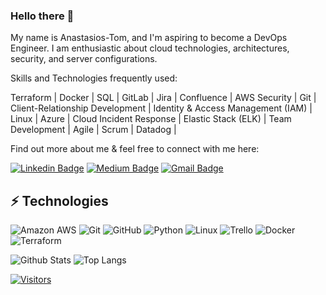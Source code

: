 ### Hello there  👋

<!-- Introduce yourself and give a brief introduction about yourself here.  Also include what tech you're interested in and what you are currently learning -->

My name is Anastasios-Tom, and I'm aspiring to become a DevOps Engineer. I am enthusiastic about cloud technologies, architectures, security, and server configurations. 

Skills and Technologies frequently used:

Terraform | Docker | SQL | GitLab | Jira | Confluence | AWS Security | Git | Client-Relationship Development | Identity & Access Management (IAM) | Linux | Azure | Cloud Incident Response | Elastic Stack (ELK) | Team Development | Agile | Scrum | Datadog | 

Find out more about me & feel free to connect with me here:

<!-- Replace the fields below with the information requested. Remember to remove the encapsulating <> characters. For spaces in names, use %20 (e.g. Broadus%20Palmer) -->

[![Linkedin Badge](https://img.shields.io/badge/-Tom%20Kalantzis-blue?style=flat-square&logo=Linkedin&logoColor=white&link=https://www.linkedin.com/in/anastasios-tom-kalantzis/)](www.linkedin.com/in/anastasios-tom-kalantzis)
[![Medium Badge](https://img.shields.io/badge/Tom%20Kalantzis-12100E?style=flat-square&logo=medium&logoColor=white&link=https://www.linkedin.com/newsletters/level-up-in-tech-6746961814677987328/)](https://www.linkedin.com/newsletters/level-up-in-tech-6746961814677987328/)
[![Gmail Badge](https://img.shields.io/badge/-kalantzisanastasios@gmail.com-c14438?style=flat-square&logo=Gmail&logoColor=white&link=mailto:kalantzisanastasios@gmail.com)](mailto:kalantzisanastasios@gmail.com)

## ⚡ Technologies

<!-- Check out the Badges folder for more badges -->

![Amazon AWS](https://img.shields.io/badge/Amazon%20AWS-232F3E?style=flat-square&logo=amazon-aws)
![Git](https://img.shields.io/badge/-Git-black?style=flat-square&logo=git)
![GitHub](https://img.shields.io/badge/-GitHub-181717?style=flat-square&logo=github)
![Python](https://img.shields.io/badge/-Python-black?style=flat-square&logo=Python)
![Linux](https://img.shields.io/badge/Linux-FCC624?style=flat-square&logo=linux&logoColor=black)
![Trello](https://img.shields.io/badge/Trello-%23026AA7.svg?style=flat-square&logo=Trello&logoColor=white)
![Docker](https://img.shields.io/badge/docker-%230db7ed.svg?style=for-the-badge&logo=docker&logoColor=white)
![Terraform](https://img.shields.io/badge/terraform-%235835CC.svg?style=for-the-badge&logo=terraform&logoColor=white)

<!-- Replace the fields below with the information requested. Remember to remove the encapsulating <> characters. -->

![Github Stats](https://github-readme-stats.vercel.app/api?username=LevelUpInTech&count_private=true&show_icons=true&include_all_commits=true)
![Top Langs](https://github-readme-stats.vercel.app/api/top-langs/?username=LevelUpInTech&hide=TeX&layout=compact)


[![Visitors](https://api.visitorbadge.io/api/visitors?path=LevelUpInTech%2FLevelUpInTech&label=VISITORS&countColor=%23263759)](https://visitorbadge.io/status?path=LevelUpInTech%2FLevelUpInTech)

